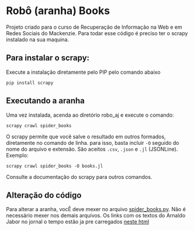# Robô (aranha) Books
Projeto criado para o curso de Recuperação de Informação na Web e em Redes Sociais do Mackenzie. Para todar esse código é preciso ter o scrapy instalado na sua maquina. 

## Para instalar o scrapy:

Execute a instalação diretamente pelo PIP pelo comando abaixo

```
pip install scrapy
```

## Executando a aranha

Uma vez instalada, acenda ao diretório robo_aj e execute o comando:

``` 
scrapy crawl spider_books 
``` 

O scrapy permite que você salve o resultado em outros formados, diretamente no comando de linha. para isso, basta incluir ```-O``` seguido do nome do arquivo e extensão. São aceitos ```.csv```, ```.json``` e ```.jl``` (JSONLine). Exemplo:

``` 
scrapy crawl spider_books -O books.jl 
``` 

Consulte a documentação do scrapy para outros comandos.

## Alteração do código

Para alterar a aranha, vocÊ deve mexer no arquivo [spider_books.py](books/spiders/spider_books.py). Não é necessário mexer nos demais arquivos. Os links com os textos do Arnaldo Jabor no jornal o tempo estão ja pre carregados [neste html](arnaldo_jabor.html)
